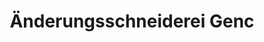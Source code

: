 ---
title: "Änderungsschneiderei Genc"
url: /muenster/aenderungsschneiderei-genc/
shop: Schneiderei
---